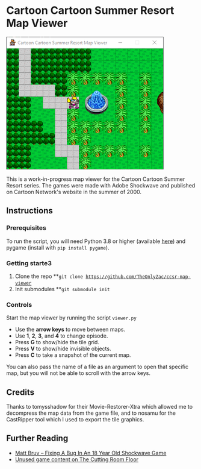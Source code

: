 # Cartoon Cartoon Summer Resort Map Viewer

![A screenshot of the map viewer](./screenshot.png)

This is a work-in-progress map viewer for the Cartoon Cartoon Summer Resort series. The games were made with Adobe Shockwave and published on Cartoon Network's website in the summer of 2000.

## Instructions
### Prerequisites
To run the script, you will need Python 3.8 or higher (available [here](https://www.python.org/downloads/)) and pygame (install with <code>pip install pygame</code>).

### Getting starte3
1. Clone the repo
**<code>git clone https://github.com/TheOnlyZac/ccsr-map-viewer</code>
2. Init submodules
**<code>git submodule init</code>

### Controls
Start the map viewer by running the script <code>viewer.py</code>
* Use the **arrow keys** to move between maps.
* Use **1**, **2**, **3**, and **4** to change episode.
* Press **G** to show/hide the tile grid.
* Press **V** to show/hide invisible objects.
* Press **C** to take a snapshot of the current map.

You can also pass the name of a file as an argument to open that specific map, but you will not be able to scroll with the arrow keys.

## Credits
Thanks to tomysshadow for their Movie-Restorer-Xtra which allowed me to decompress the map data from the game file, and to nosamu for the CastRipper tool which I used to export the tile graphics.

## Further Reading
* [Matt Bruv – Fixing A Bug In An 18 Year Old Shockwave Game](https://mattbruv.github.io/ccsr-bugfix/)
* [Unused game content on The Cutting Room Floor](https://tcrf.net/Cartoon_Cartoon_Summer_Resort)